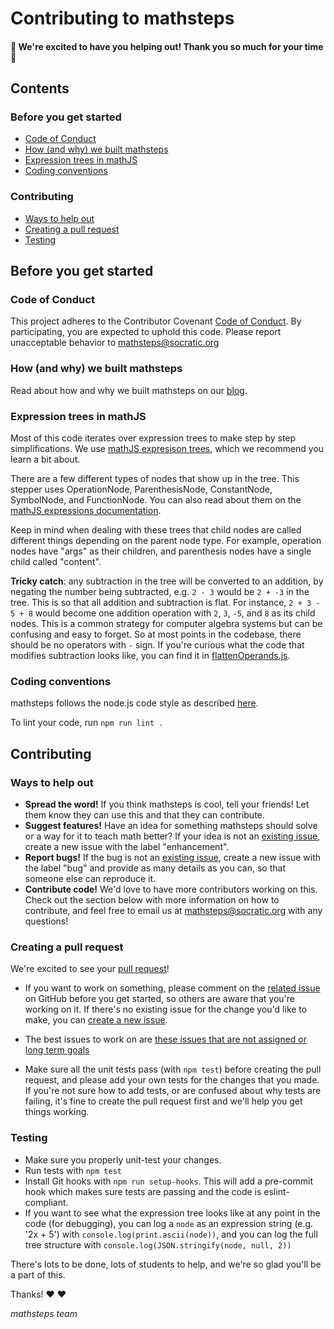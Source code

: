 # Contributing to mathsteps

#### 🎉 We're excited to have you helping out! Thank you so much for your time 🎉

## Contents

### Before you get started

- [Code of Conduct](#code-of-conduct)
- [How (and why) we built mathsteps](#how-and-why-we-built-mathsteps)
- [Expression trees in mathJS](#expression-trees-in-mathjs)
- [Coding conventions](#coding-conventions)

### Contributing

- [Ways to help out](#ways-to-help-out)
- [Creating a pull request](#creating-a-pull-request)
- [Testing](#testing)


## Before you get started

### Code of Conduct

This project adheres to the Contributor Covenant
[Code of Conduct](CODE_OF_CONDUCT.md). By participating, you are expected to
uphold this code. Please report unacceptable behavior to mathsteps@socratic.org

### How (and why) we built mathsteps

Read about how and why we built mathsteps on our
[blog](https://blog.socratic.org/stepping-into-math-open-sourcing-our-step-by-step-solver-9b5da066ae36).

### Expression trees in mathJS

Most of this code iterates over expression trees to make step by step
simplifications. We use
[mathJS expresison trees](http://mathjs.org/docs/expressions/expression_trees.html#expression-trees),
which we recommend you learn a bit about.

There are a few different types of nodes that show up in the tree. This stepper
uses OperationNode, ParenthesisNode, ConstantNode, SymbolNode, and FunctionNode.
You can also read about them on the
[mathJS expressions documentation](http://mathjs.org/docs/expressions/expression_trees.html#nodes).

Keep in mind when dealing with these trees that child nodes are called different
things depending on the parent node type. For example, operation nodes have
"args" as their children, and parenthesis nodes have a single child called
"content".

**Tricky catch**: any subtraction in the tree will be converted to an addition,
by negating the number being subtracted, e.g. `2 - 3` would be `2 + -3` in the
tree. This is so that all addition and subtraction is flat. For instance,
`2 + 3 - 5 + 8` would become one addition operation with `2`, `3`, `-5`, and `8`
as its child nodes. This is a common strategy for computer algebra systems but
can be confusing and easy to forget. So at most points in the codebase, there
should be no operators with `-` sign. If you're curious what the code that
modifies subtraction looks like, you can find it in
[flattenOperands.js](/lib/util/flattenOperands.js).

### Coding conventions

mathsteps follows the node.js code style as described
[here](https://github.com/felixge/node-style-guide).

To lint your code, run `npm run lint .`

## Contributing

### Ways to help out

- **Spread the word!** If you think mathsteps is cool, tell your friends! Let
  them know they can use this and that they can contribute.
- **Suggest features!** Have an idea for something mathsteps should solve or a
  way for it to teach math better? If your idea is not an
  [existing issue](https://github.com/socraticorg/mathsteps/issues?q=is%3Aopen+is%3Aissue+label%3Aenhancement),
  create a new issue with the label "enhancement".
- **Report bugs!** If the bug is not an
  [existing issue](https://github.com/socraticorg/mathsteps/issues?q=is%3Aopen+is%3Aissue+label%3Abug),
  create a new issue with the label "bug" and provide as many details as you
  can, so that someone else can reproduce it.
- **Contribute code!**
  We'd love to have more contributors working on this.
  Check out the section below with more information on how to contribute,
  and feel free to email us at mathsteps@socratic.org with any questions!

### Creating a pull request

We're excited to see your [pull request](https://help.github.com/articles/about-pull-requests/)!

- If you want to work on something, please comment on the
  [related issue](https://github.com/socraticorg/mathsteps/issues) on GitHub
  before you get started, so others are aware that you're working on it. If
  there's no existing issue for the change you'd like to make, you can
  [create a new issue](https://github.com/socraticorg/mathsteps/issues/new).

- The best issues to work on are [these issues that are not assigned or long term goals](https://github.com/socraticorg/mathsteps/issues?utf8=%E2%9C%93&q=is%3Aissue%20is%3Aopen%20-label%3Aassigned%20%20-label%3Aquestion%20%20-label%3A%22longer%20term%20goals%22%20%20-label%3A%22needs%20further%20discussion%22%20)

- Make sure all the unit tests pass (with `npm test`) before creating the pull
  request, and please add your own tests for the changes that you made. If
  you're not sure how to add tests, or are confused about why tests are failing,
  it's fine to create the pull request first and we'll help you get things
  working.

### Testing

- Make sure you properly unit-test your changes.
- Run tests with `npm test`
- Install Git hooks with `npm run setup-hooks`. This will add a pre-commit hook
  which makes sure tests are passing and the code is eslint-compliant.
- If you want to see what the expression tree looks like at any point in the
  code (for debugging), you can log a `node` as an expression string (e.g.
  '2x + 5') with `console.log(print.ascii(node))`, and you can log the full tree
  structure with `console.log(JSON.stringify(node, null, 2))`


There's lots to be done, lots of students to help, and we're so glad you'll be a
part of this.

Thanks! ❤️ ❤️

_mathsteps team_
